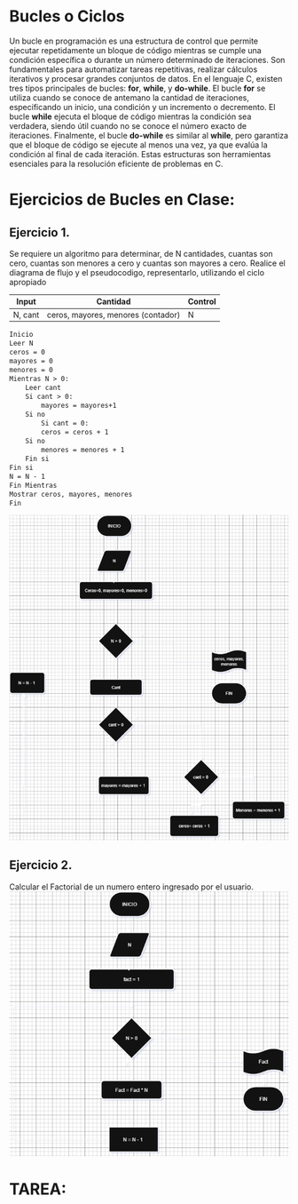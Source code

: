 # Bucles o Ciclos

Un bucle en programación es una estructura de control que permite ejecutar repetidamente un bloque de código mientras se cumple una condición específica o durante un número determinado de iteraciones. Son fundamentales para automatizar tareas repetitivas, realizar cálculos iterativos y procesar grandes conjuntos de datos. En el lenguaje C, existen tres tipos principales de bucles: **for**, **while**, y **do-while**. El bucle **for** se utiliza cuando se conoce de antemano la cantidad de iteraciones, especificando un inicio, una condición y un incremento o decremento. El bucle **while** ejecuta el bloque de código mientras la condición sea verdadera, siendo útil cuando no se conoce el número exacto de iteraciones. Finalmente, el bucle **do-while** es similar al **while**, pero garantiza que el bloque de código se ejecute al menos una vez, ya que evalúa la condición al final de cada iteración. Estas estructuras son herramientas esenciales para la resolución eficiente de problemas en C.

# Ejercicios de Bucles en Clase:
## Ejercicio 1.
 Se requiere un algoritmo para determinar, de N cantidades, cuantas son cero, cuantas son menores a cero y cuantas son mayores a cero. Realice el diagrama de flujo y el pseudocodigo, representarlo, utilizando el ciclo apropiado

|Input | Cantidad|Control|
|---------|-----|---------|
|N, cant| ceros, mayores, menores (contador)| N|

```
Inicio
Leer N
ceros = 0
mayores = 0
menores = 0
Mientras N > 0:
    Leer cant
    Si cant > 0:
        mayores = mayores+1
    Si no
        Si cant = 0:
        ceros = ceros + 1
    Si no
        menores = menores + 1
    Fin si
Fin si
N = N - 1
Fin Mientras
Mostrar ceros, mayores, menores
Fin
```
![ImagenEjer1](./Images/Buclesej1.png)

## Ejercicio 2.
 Calcular el Factorial de un numero entero ingresado por el usuario.
 ![ImagenEjer1](./Images/Buclesej3.png)

# TAREA:
